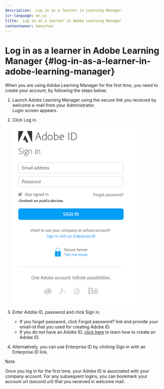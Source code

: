 ```yaml
---
description:  Log in as a learner in Learning Manager.
jcr-language: en_us
title:  Log in as a learner in Adobe Learning Manager
contentowner: manochan
---
```


# Log in as a learner in Adobe Learning Manager {#log-in-as-a-learner-in-adobe-learning-manager}

When you are using Adobe Learning Manager for the first time, you need to create your account, by following the steps below:

1. Launch Adobe Learning Manager using the secure link you received by welcome e-mail from your Administrator.  
   Login screen appears.
1. Click Log in.

   ![](assets/adobeid-signin.png)

1. Enter Adobe ID, password and click Sign in.

   * If you forgot password, click Forgot password? link and provide your email-id that you used for creating Adobe ID.  
   * If you do not have an Adobe ID, [click here](https://helpx.adobe.com/gr_en/manage-account.html) to learn how to create an Adobe ID.

1. Alternatively, you can use Enterprise ID by clicking Sign in with an Enterprise ID link.

>[!NOTE]
>
>Once you log in for the first time, your Adobe ID is associated with your company account. For any subsequent logins, you can bookmark your account url (second url) that you received in welcome mail.
